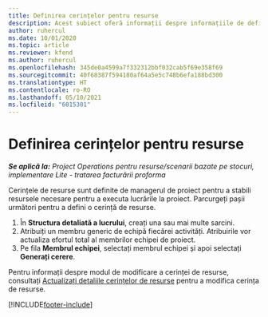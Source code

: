 ```yaml
---
title: Definirea cerințelor pentru resurse
description: Acest subiect oferă informații despre informațiile de definire a cerinței de resursă.
author: ruhercul
ms.date: 10/01/2020
ms.topic: article
ms.reviewer: kfend
ms.author: ruhercul
ms.openlocfilehash: 345de0a4599a7f332312bbf032cab5f69e358f69
ms.sourcegitcommit: 40f68387f594180af64a5e5c748b6efa188bd300
ms.translationtype: HT
ms.contentlocale: ro-RO
ms.lasthandoff: 05/10/2021
ms.locfileid: "6015301"
---
```

# <a name="define-resource-requirements"></a>Definirea cerințelor pentru resurse

_**Se aplică la:** Project Operations pentru resurse/scenarii bazate pe stocuri, implementare Lite - tratarea facturării proforma_

Cerințele de resurse sunt definite de managerul de proiect pentru a stabili resursele necesare pentru a executa lucrările la proiect. Parcurgeți pașii următori pentru a defini o cerință de resurse.

1.  În **Structura detaliată a lucrului**, creați una sau mai multe sarcini.
2.  Atribuiți un membru generic de echipă fiecărei activități. Atribuirile vor actualiza efortul total al membrilor echipei de proiect.
3.  Pe fila **Membrul echipei**, selectați membrul echipei și apoi selectați **Generați cerere**.

Pentru informații despre modul de modificare a cerinței de resurse, consultați [Actualizați detaliile cerințelor de resurse](define-resource-requirements.md) pentru a modifica cerința de resurse.

[!INCLUDE[footer-include](../includes/footer-banner.md)]